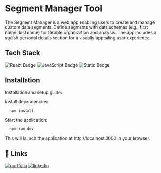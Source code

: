 
# Segment Manager Tool

The Segment Manager is a web app enabling users to create and manage custom data segments. Define segments with data schemas (e.g., first name, last name) for flexible organization and analysis. The app includes a stylish personal details section for a visually appealing user experience.


## Tech Stack
![React Badge](https://img.shields.io/badge/react-black?logo=react)
![JavaScript Badge](https://img.shields.io/badge/javascript-black?logo=javascript)
![Static Badge](https://img.shields.io/badge/tailwind-black?logo=tailwindCSS)


## Installation

Installation and setup guide:

Install dependencies:
```bash
  npm install
```
Start the application:
```bash
  npm run dev
```
This will launch the application at http://localhost:3000 in your browser.

    
## 🔗 Links
[![portfolio](https://img.shields.io/badge/my_portfolio-000?style=for-the-badge&logo=ko-fi&logoColor=white)](https://syedirfan-portfolio.netlify.app/)
[![linkedin](https://img.shields.io/badge/linkedin-0A66C2?style=for-the-badge&logo=linkedin&logoColor=white)](https://www.linkedin.com/in/syedirfan02)

